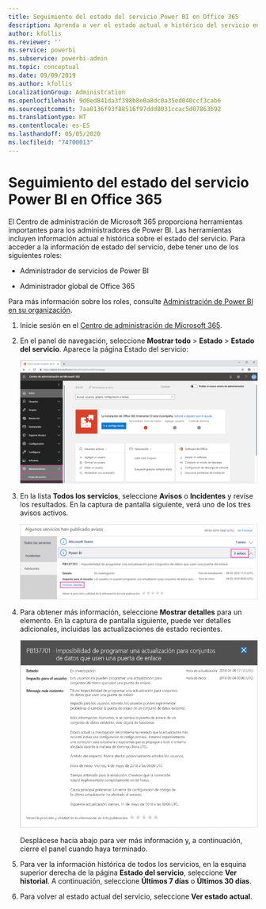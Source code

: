 ```yaml
---
title: Seguimiento del estado del servicio Power BI en Office 365
description: Aprenda a ver el estado actual e histórico del servicio en el Centro de administración de Microsoft 365.
author: kfollis
ms.reviewer: ''
ms.service: powerbi
ms.subservice: powerbi-admin
ms.topic: conceptual
ms.date: 09/09/2019
ms.author: kfollis
LocalizationGroup: Administration
ms.openlocfilehash: 9d0ed841da3f398b8e0a8dc0a35ed040ccf3cab6
ms.sourcegitcommit: 7aa0136f93f88516f97ddd8031ccac5d07863b92
ms.translationtype: HT
ms.contentlocale: es-ES
ms.lasthandoff: 05/05/2020
ms.locfileid: "74700013"
---
```

# <a name="track-power-bi-service-health-in-office-365"></a>Seguimiento del estado del servicio Power BI en Office 365

El Centro de administración de Microsoft 365 proporciona herramientas importantes para los administradores de Power BI. Las herramientas incluyen información actual e histórica sobre el estado del servicio. Para acceder a la información de estado del servicio, debe tener uno de los siguientes roles:

* Administrador de servicios de Power BI

* Administrador global de Office 365

Para más información sobre los roles, consulte [Administración de Power BI en su organización](service-admin-administering-power-bi-in-your-organization.md#administrator-roles-related-to-power-bi).

1. Inicie sesión en el [Centro de administración de Microsoft 365](https://portal.office.com/adminportal).

1. En el panel de navegación, seleccione **Mostrar todo** > **Estado** > **Estado del servicio**. Aparece la página Estado del servicio:

    ![Captura de pantalla del Centro de administración de Microsoft 365 con las opciones de Estado y Estado del servicio resaltadas.](media/service-admin-health/service-health-tile.png)

1. En la lista **Todos los servicios**, seleccione **Avisos** o **Incidentes** y revise los resultados. En la captura de pantalla siguiente, verá uno de los tres avisos activos.

    ![Captura de pantalla de la página Estado del servicio con los tres avisos para Power BI y la opción Mostrar detalles resaltada.](media/service-admin-health/active-advisories.png)

1. Para obtener más información, seleccione **Mostrar detalles** para un elemento. En la captura de pantalla siguiente, puede ver detalles adicionales, incluidas las actualizaciones de estado recientes.

    ![Captura de pantalla de los detalles del aviso.](media/service-admin-health/advisory-details.png)

    Desplácese hacia abajo para ver más información y, a continuación, cierre el panel cuando haya terminado.

1. Para ver la información histórica de todos los servicios, en la esquina superior derecha de la página **Estado del servicio**, seleccione **Ver historial**. A continuación, seleccione **Últimos 7 días** o **Últimos 30 días**. 

1. Para volver al estado actual del servicio, seleccione **Ver estado actual**.